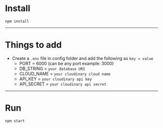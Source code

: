 # Install

`npm install`

---

# Things to add

- Create a `.env` file in config folder and add the following as `key = value`
  - PORT = 6000 (can be any port example: 3000)
  - DB_STRING = `your database URI`
  - CLOUD_NAME = `your cloudinary cloud name`
  - API_KEY = `your cloudinary api key`
  - API_SECRET = `your cloudinary api secret`

---

# Run

`npm start`
